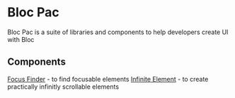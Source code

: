 # Bloc Pac
Bloc Pac is a suite of libraries and components to help developers create UI with Bloc

## Components
[Focus Finder](Focus-Finder.md) - to find focusable elements
[Infinite Element](Infinite.md) - to create practically infinitly scrollable elements